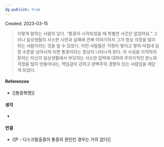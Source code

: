 ```yaml
---
dg-publish: true
---
```

Created: 2023-03-15

>이렇게 말하는 사람이 있다. “통증이 시작되었을 때 특별한 사건은 없었어요.” 그러나 일상생활의 사소한 시련과 실패에 관해 이야기하자 그가 항상 걱정을 많이 하는 사람이라는 것을 알 수 있었다. 이런 사람들은 걱정이 쌓이고 쌓여 마침내 일정 수준을 넘어서게 되면 통증이라는 증상이 나타나게 된다. 이 사실을 지적하자 환자는 자신이 일상생활에서 부딪히는 사소한 압력에 대하여 무의식적인 분노와 걱정을 많이 만들어내는, 책임감이 강하고 완벽주의 경향이 있는 사람임을 깨닫게 되었다. 

#### References
- [[통증혁명]]

#### 생각
- 

#### 연결
- [[P - 디스크탈출증이 통증의 원인인 경우는 거의 없다]]